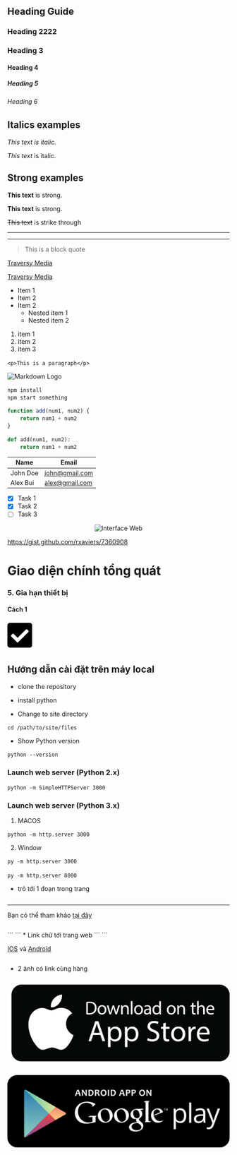 ##  Heading Guide
### Heading 2222
### Heading 3
#### Heading 4
##### Heading 5
###### Heading 6

<!-- Italics -->
## Italics examples
*This text is italic.*

_This text_ is italic.

<!-- Strong -->
## Strong examples
**This text** is strong.

__This text__ is strong.

<!-- Strike through -->
~~This text~~ is strike through

<!-- Horizontal rule -->
- - -
___

<!-- Block quote -->
> This is a block quote 

<!-- Links  -->
[Traversy Media](https://traversymedia.com)

[Traversy Media](https://traversymedia.com
"Traversy Media title")

<!-- Unorder list -->
* Item 1 
* Item 2
* Item 2 
    * Nested item 1 
    * Nested item 2

<!-- Order list -->
1. item 1
1. item 2
1. item 3 

<!-- Inline code block  -->
`<p>This is a paragraph</p>`

<!-- Images  -->
![Markdown Logo](https://markdown-here.com/img/icon256.png)

<!-- Github markdown -->
```bash
npm install
npm start something
```

```javascript
function add(num1, num2) {
    return num1 + num2
}
```

```python
def add(num1, num2):
    return num1 + num2
```

<!-- Table -->
 
 | Name         | Email         |
 |--------------| --------------|
 | John Doe     | john@gmail.com|
 | Alex Bui     | alex@gmail.com|

 <!-- Task list -->
* [x] Task 1
* [x] Task 2
* [ ] Task 3
<!-- add link image -->
<span style="display:block;text-align:center">![Interface Web](/docs/assets/images/GPS-gotrack_Login.png)


<!-- ### emoji -->
https://gist.github.com/rxaviers/7360908
# Giao diện chính tổng quát
### 5. Gia hạn thiết bị
#### Cách 1

<!-- .icon-left img {
    margin-right: 10px;
    margin-bottom: -2px;
    width: 18px;
    height: 18px;
}
.icon-left1 img {
    margin-left: 200px;
    margin-right: 4px;
    margin-bottom: -2px;
    width: 150px;
    height: 50px;

}
/* get filter values: https://codepen.io/sosuke/pen/Pjoqqp */
.svg-filter-search img {
    filter: invert(48%) sepia(6%) saturate(1044%) hue-rotate(193deg) brightness(96%) contrast(85%);
} -->

<span class="icon-left svg-filter-tick">![Ok](/docs/assets/images/web-interface/icon/SVG/check-square1.svg)


## Hướng dẫn cài đặt trên máy local

- clone the repository 

- install python

- Change to site directory
```
cd /path/to/site/files
```

- Show Python version
```
python --version
```

### Launch web server (Python 2.x)
```
python -m SimpleHTTPServer 3000
```

### Launch web server (Python 3.x)
1. MACOS
``` 
python -m http.server 3000
```
2. Window
```
py -m http.server 3000

py -m http.server 8000
```
- trỏ tới 1 đoạn trong trang 
```
``` 
----
Bạn có thể tham khảo [tại đây](vi/modules/web-interface/tracking/Interface-main/#cauhinh)
```
```
<div id="cauhinh">
```
```
* Link chữ tới trang web
```
```

 <a href="https://bitly.com.vn/cenayw" target="_blank">IOS</a> và <a href="https://bitly.com.vn/sg61yb" target="_blank">Android </a>
```
```
* 2 ảnh có link cùng hàng
```
```
<span class="icon-left1 ">[<img src="/docs/assets/images/web-interface/app-vcn/images.png">](https://bitly.com.vn/cenayw)
```
```
<span class="icon-left2">[<img src="/docs/assets/images/web-interface/app-vcn/google-play-download-android-app.png" >](https://bitly.com.vn/sg61yb) 




 
 
 
 
  
 















